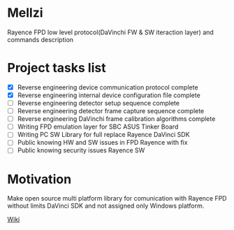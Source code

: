 # Mellzi
Rayence FPD low level protocol(DaVinchi FW & SW iteraction layer) and commands description

# Project tasks list
- [x] Reverse engineering device communication protocol complete
- [x] Reverse engineering internal  device configuration file complete
- [ ] Reverse engineering detector setup sequence complete
- [ ] Reverse engineering detector frame capture sequence complete
- [ ] Reverse engineering DaVinchi frame calibration  algorithms complete
- [ ] Writing FPD emulation layer for SBC ASUS Tinker Board 
- [ ] Writing PC SW Library for full replace  Rayence DaVinci SDK  
- [ ] Public knowing HW and SW issues in FPD Rayence  with fix
- [ ] Public knowing security issues Rayence SW

# Motivation
Make open source multi platform library for comunication with Rayence FPD without limits DaVinci SDK and not assigned only Windows platform.

[Wiki](https://github.com/M0nteCarl0/Meizu/wiki)
